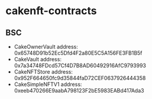 # cakenft-contracts

## BSC
- CakeOwnerVault address: 0x65748D91b52Ec5Dfd4F2a80E5C5A156FE3FB1B5f
- CakeVault address: 0x7a34748FDcd57Cf4D7B8AD60492916AfC9793993
- CakeNFTStore address: 0x952F664650fc9d35844faD72CEF0637926444358
- CakeSimpleNFTV1 address: 0xeeb470266E9aabA798123F2bE5983EABd417Ada3